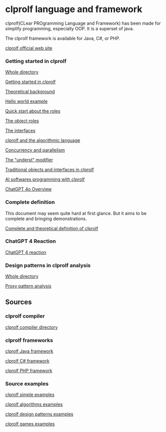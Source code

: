 # clprolf language and framework

clprolf(CLear PROgramming Language and Framework) has been made for simplify programming, especially OOP. It is a superset of java.

The clprolf framework is available for Java, C#, or PHP.

[clprolf official web site](https://www.clprolf-lang.org/)

### Getting started in clprolf

[Whole directory](https://github.com/charleskoffler/clprolf/tree/main/docs/getting_started)

[Getting started in clprolf](https://github.com/charleskoffler/clprolf/tree/main/docs/getting_started/clprolf_simple_doc_github_website_getting_started.md)

[Theoretical background](https://github.com/charleskoffler/clprolf/tree/main/docs/getting_started/clprolf_simple_doc_github_website_theoretical_background.md)

[Hello world example](https://github.com/charleskoffler/clprolf/tree/main/docs/getting_started/clprolf_simple_doc_github_website_hello_world.md)

[Quick start about the roles](https://github.com/charleskoffler/clprolf/tree/main/docs/getting_started/clprolf_simple_doc_github_website_quick_start_roles.md)

[The object roles](https://github.com/charleskoffler/clprolf/tree/main/docs/getting_started/clprolf_simple_doc_github_website_object_roles.md)

[The interfaces](https://github.com/charleskoffler/clprolf/tree/main/docs/getting_started/clprolf_simple_doc_github_website_interfaces.md)

[clprolf and the algorithmic language](https://github.com/charleskoffler/clprolf/tree/main/docs/getting_started/clprolf_simple_doc_github_website_algo.md)

[Concurrency and parallelism](https://github.com/charleskoffler/clprolf/tree/main/docs/getting_started/clprolf_simple_doc_github_website_conc_parall.md)

[The "underst" modifier](https://github.com/charleskoffler/clprolf/tree/main/docs/getting_started/clprolf_simple_doc_github_website_underst.md)

[Traditional objects and interfaces in clprolf](https://github.com/charleskoffler/clprolf/tree/main/docs/getting_started/clprolf_simple_doc_github_website_traditional_oop.md)

[AI softwares programming with clprolf](https://github.com/charleskoffler/clprolf/tree/main/docs/getting_started/clprolf_simple_doc_github_website_ai_writing.md)

[ChatGPT 4o Overview](https://github.com/charleskoffler/clprolf/tree/main/docs/getting_started/clprolf_simple_doc_github_website_gtp4o_overview.md)

### Complete definition

This document may seem quite hard at first glance. But it aims to be complete and bringing demonstrations.

[Complete and theoretical definition of clprolf](https://github.com/charleskoffler/clprolf/tree/main/docs/clprolf_complete_theoretical_def.md)

### ChatGPT 4 Reaction

[ChatGPT 4 reaction](https://github.com/charleskoffler/clprolf/tree/main/docs/chat_gpt4_ia_react.md)

### Design patterns in clprolf analysis

[Whole directory](https://github.com/charleskoffler/clprolf/tree/main/docs/design_patterns_in_simol_analysis)

[Proxy pattern analysis](https://github.com/charleskoffler/clprolf/tree/main/docs/design_patterns_in_simol_analysis/proxy_design_patterns_in_simol_analysis.md)

## Sources

### clprolf compiler

[clprolf compiler directory](https://github.com/charleskoffler/clprolf/tree/main/simol_compiler)

### clprolf frameworks

[clprolf Java framework](https://github.com/charleskoffler/clprolf/tree/main/simol_compiler/src/main/java/org/simol/simolframework/java)

[clprolf C# framework](https://github.com/charleskoffler/clprolf/tree/main/simol_framework/SimolCsharpFramework)

[clprolf PHP framework](https://github.com/charleskoffler/clprolf/tree/main/simol_framework/simol_php_framework)

### Source examples

[clprolf simple examples](https://github.com/charleskoffler/clprolf/tree/main/simol_simple_examples)

[clprolf algorithms examples](https://github.com/charleskoffler/clprolf/tree/main/simol_algorithms_examples)

[clprolf design patterns examples](https://github.com/charleskoffler/clprolf/tree/main/simol_design_patterns_examples)

[clprolf games examples](https://github.com/charleskoffler/clprolf/tree/main/simol_games_examples)
